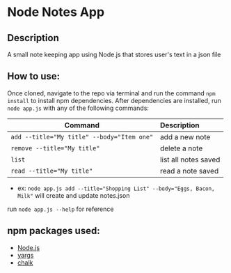 # Node Notes App

## Description

A small note keeping app using Node.js that stores user's text in a json file

## How to use:

Once cloned, navigate to the repo via terminal and run the command `npm install` to install npm dependencies.
After dependencies are installed, run `node app.js` with any of the following commands:

| Command                                    | Description          |
| ------------------------------------------ | :------------------- |
| `add --title="My title" --body="Item one"` | add a new note       |
| `remove --title="My title"`                | delete a note        |
| `list`                                     | list all notes saved |
| `read --title="My title"`                  | read a note saved    |

- ex: `node app.js add --title="Shopping List" --body="Eggs, Bacon, Milk"` will create and update notes.json

run `node app.js --help` for reference

## npm packages used:

- [Node.js](https://nodejs.org/dist/latest-v14.x/docs/api/)
- [yargs](https://www.npmjs.com/package/yargs)
- [chalk](https://www.npmjs.com/package/chalk)
